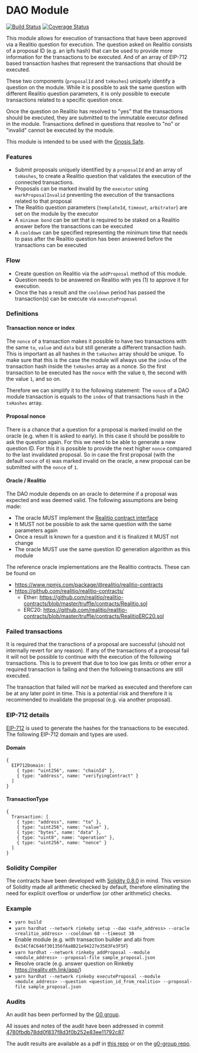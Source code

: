 # DAO Module
[![Build Status](https://github.com/gnosis/dao-module/workflows/dao-module/badge.svg?branch=main)](https://github.com/gnosis/dao-module/actions)
[![Coverage Status](https://coveralls.io/repos/github/gnosis/dao-module/badge.svg?branch=main)](https://coveralls.io/github/gnosis/dao-module)

This module allows for execution of transactions that have been approved via a Realitio question for execution. The question asked on Realitio consists of a proposal ID (e.g. an ipfs hash) that can be used to provide more information for the transactions to be executed. And of an array of EIP-712 based transaction hashes that represent the transactions that should be executed.

These two components (`proposalId` and `txHashes`) uniquely identify a question on the module. While it is possible to ask the same question with different Realitio question parameters, it is only possible to execute transactions related to a specific question once.

Once the question on Realitio has resolved to "yes" that the transactions should be executed, they are submitted to the immutable executor defined in the module. Transactions defined in questions that resolve to "no" or "invalid" cannot be executed by the module.

This module is intended to be used with the [Gnosis Safe](https://github.com/gnosis/safe-contracts).

### Features
- Submit proposals uniquely identified by a `proposalId` and an array of `txHashes`, to create a Realitio question that validates the execution of the connected transactions.
- Proposals can be marked invalid by the `executor` using `markProposalInvalid` preventing the execution of the transactions related to that proposal
- The Realitio question parameters (`templateId`, `timeout`, `arbitrator`) are set on the module by the executor
- A `minimum bond` can be set that is required to be staked on a Realitio answer before the transactions can be executed
- A `cooldown` can be specified representing the minimum time that needs to pass after the Realitio question has been answered before the transactions can be executed

### Flow
- Create question on Realitio via the `addProposal` method of this module.
- Question needs to be answered on Realitio with yes (1) to approve it for execution.
- Once the has a result and the `cooldown` period has passed the transaction(s) can be execute via `executeProposal`

### Definitions

#### Transaction nonce or index

The `nonce` of a transaction makes it possible to have two transactions with the same `to`, `value` and `data` but still generate a different transaction hash. This is important as all hashes in the `txHashes` array should be unique. To make sure that this is the case the module will always use the `index` of the transaction hash inside the `txHashes` array as a nonce. So the first transaction to be executed has the `nonce` with the value `0`, the second with the value `1`, and so on.

Therefore we can simplify it to the following statement:
The `nonce` of a DAO module transaction is equals to the `index` of that transactions hash in the `txHashes` array.

#### Proposal nonce

There is a chance that a question for a proposal is marked invalid on the oracle (e.g. when it is asked to early). In this case it should be possible to ask the question again. For this we need to be able to generate a new question ID. For this it is possible to provide the next higher `nonce` compared to the last invalidated proposal. So in case the first proposal (with the default `nonce` of `0`) was marked invalid on the oracle, a new proposal can be submitted with the `nonce` of `1`.

#### Oracle / Realitio

The DAO module depends on an oracle to determine if a proposal was expected and was deemed valid. The following assumptions are being made:
- The oracle MUST implement the [Realitio contract interface](./contracts/interfaces/Realitio.sol)
- It MUST not be possible to ask the same question with the same parameters again
- Once a result is known for a question and it is finalized it MUST not change
- The oracle MUST use the same question ID generation algorithm as this module

The reference oracle implementations are the Realitio contracts. These can be found on
- https://www.npmjs.com/package/@realitio/realitio-contracts
- https://github.com/realitio/realitio-contracts/
  - Ether: https://github.com/realitio/realitio-contracts/blob/master/truffle/contracts/Realitio.sol
  - ERC20: https://github.com/realitio/realitio-contracts/blob/master/truffle/contracts/RealitioERC20.sol

### Failed transactions

It is required that the transctions of a proposal are successful (should not internally revert for any reason). If any of the transactions of a proposal fail it will not be possible to continue with the execution of the following transactions. This is to prevent that due to too low gas limits or other error a required transaction is failing and then the following transactions are still executed.

The transaction that failed will *not* be marked as executed and therefore can be at any later point in time. This is a potential risk and therefore it is recommended to invalidate the proposal (e.g. via another proposal).

### EIP-712 details

[EIP-712](https://github.com/Ethereum/EIPs/blob/master/EIPS/eip-712.md) is used to generate the hashes for the transactions to be executed. The following EIP-712 domain and types are used.

#### Domain

```
{
  EIP712Domain: [
    { type: "uint256", name: "chainId" },
    { type: "address", name: "verifyingContract" }
  ]
}
```

#### TransactionType

```
{
  Transaction: [
    { type: "address", name: "to" },
    { type: "uint256", name: "value" },
    { type: "bytes", name: "data" },
    { type: "uint8", name: "operation" },
    { type: "uint256", name: "nonce" }
  ]
}
```

### Solidity Compiler

The contracts have been developed with [Solidity 0.8.0](https://github.com/ethereum/solidity/releases/tag/v0.8.0) in mind. This version of Solidity made all arithmetic checked by default, therefore eliminating the need for explicit overflow or underflow (or other arithmetic) checks.

### Example

- `yarn build`
- `yarn hardhat --network rinkeby setup --dao <safe_address> --oracle <realitio_address> --cooldown 60 --timeout 30`
- Enable module (e.g. with transaction builder and abi from `0x34CfAC646f301356fAa8B21e94227e3583Fe3F5F`)
- `yarn hardhat --network rinkeby addProposal --module <module_address> --proposal-file sample_proposal.json`
- Resolve oracle (e.g. answer question on Rinkeby https://reality.eth.link/app/)
- `yarn hardhat --network rinkeby executeProposal --module <module_address> --question <question_id_from_realitio> --proposal-file sample_proposal.json`

### Audits

An audit has been performed by the [G0 group](https://github.com/g0-group).

All issues and notes of the audit have been addressed in commit [4780fbdb78dd0f837f8d3f0b252e83ee11792c87](https://github.com/gnosis/dao-module/commit/4780fbdb78dd0f837f8d3f0b252e83ee11792c87).

The audit results are available as a pdf in [this repo](./docs/GnosisDaoRealitioModuleMar2021.pdf) or on the [g0-group repo](https://github.com/g0-group/Audits/blob/e53a1fcd8dbaa3ab9d49cd8a840e68c2951aca6c/GnosisDaoRealitioModuleMar2021.pdf).
